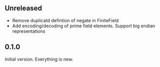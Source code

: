 ## Unreleased

- Remove duplicatd defintion of negate in FiniteField
- Add encoding/decoding of prime field elements. Support big endian
  representations

## 0.1.0

Initial version. Everything is new.

